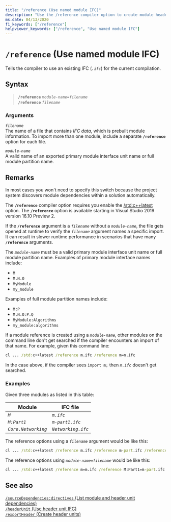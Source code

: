 ```yaml
---
title: "/reference (Use named module IFC)"
description: "Use the /reference compiler option to create module header units for the header-name or include files specified."
ms.date: 04/13/2020
f1_keywords: ["/reference"]
helpviewer_keywords: ["/reference", "Use named module IFC"]
---
```

# `/reference` (Use named module IFC)

Tells the compiler to use an existing IFC (*`.ifc`*) for the current compilation.

## Syntax

> **`/reference`** *`module-name=filename`*\
> **`/reference`** *`filename`*

### Arguments

*`filename`*\
The name of a file that contains *IFC data*, which is prebuilt module information. To import more than one module, include a separate **`/reference`** option for each file.

*`module-name`*\
A valid name of an exported primary module interface unit name or full module partition name.

## Remarks

In most cases you won't need to specify this switch because  the project system discovers module dependencies within a solution automatically.

The **`/reference`** compiler option requires you enable the [/std:c++latest](std-specify-language-standard-version.md) option. The **`/reference`** option is available starting in Visual Studio 2019 version 16.10 Preview 2.

If the **`/reference`** argument is a *`filename`* without a *`module-name`*, the file gets opened at runtime to verify the *`filename`* argument names a specific import. It can result in slower runtime performance in scenarios that have many **`/reference`** arguments.

The *`module-name`* must be a valid primary module interface unit name or full module partition name. Examples of primary module interface names include:

- `M`
- `M.N.O`
- `MyModule`
- `my_module`

Examples of full module partition names include:

- `M:P`
- `M.N.O:P.Q`
- `MyModule:Algorithms`
- `my_module:algorithms`

If a module reference is created using a *`module-name`*, other modules on the command line don't get searched if the compiler encounters an import of that name. For example, given this command line:

```cmd
cl ... /std:c++latest /reference m.ifc /reference m=n.ifc
```

In the case above, if the compiler sees `import m;` then *`m.ifc`* doesn't get searched.

### Examples

Given three modules as listed in this table:

| Module | IFC file |
|--|--|
| *`M`* | *`m.ifc`* |
| *`M:Part1`* | *`m-part1.ifc`* |
| *`Core.Networking`* | *`Networking.ifc`* |

The reference options using a *`filename`* argument would be like this:

```cmd
cl ... /std:c++latest /reference m.ifc /reference m-part.ifc /reference Networking.ifc
```

The reference options using *`module-name=filename`* would be like this:

```cmd
cl ... /std:c++latest /reference m=m.ifc /reference M:Part1=m-part.ifc /reference Core.Networking=Networking.ifc
```

## See also

[`/sourceDependencies:directives` (List module and header unit dependencies)](sourcedependencies-directives.md)\
[`/headerUnit` (Use header unit IFC)](headerunit.md)\
[`/exportHeader` (Create header units)](module-exportheader.md)
